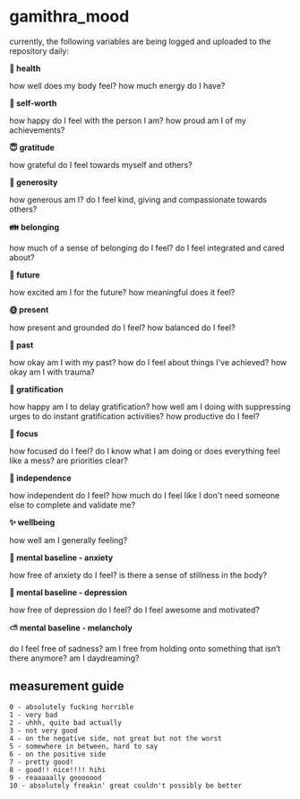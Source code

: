 # gamithra_mood
currently, the following variables are being logged and uploaded to the repository daily:

**🔋 health**

how well does my body feel? how much energy do I have?


**🥇 self-worth**

how happy do I feel with the person I am? how proud am I of my achievements?


**😇 gratitude**

how grateful do I feel towards myself and others?


**💝 generosity**

how generous am I? do I feel kind, giving and compassionate towards others?


**👪 belonging**

how much of a sense of belonging do I feel? do I feel integrated and cared about?


**🙂 future**

how excited am I for the future? how meaningful does it feel?


**🌞 present**

how present and grounded do I feel? how balanced do I feel?


**🎥 past**

how okay am I with my past? how do I feel about things I've achieved? how okay am I with trauma?


**🧪 gratification**

how happy am I to delay gratification? how well am I doing with suppressing urges to do instant gratification activities? how 
productive do I feel?


**📌 focus**

how focused do I feel? do I know what I am doing or does everything feel like a mess? are priorities clear?


**🥰 independence**

how independent do I feel? how much do I feel like I don't need someone else to complete and validate me?


**✨ wellbeing**

how well am I generally feeling?


**🍃 mental baseline - anxiety**

how free of anxiety do I feel? is there a sense of stillness in the body?


**🌻 mental baseline - depression**

how free of depression do I feel? do I feel awesome and motivated?


**⛅ mental baseline - melancholy**

do I feel free of sadness? am I free from holding onto something that isn’t there anymore? am I daydreaming?




## measurement guide
```
0 - absolutely fucking horrible
1 - very bad
2 - uhhh, quite bad actually
3 - not very good
4 - on the negative side, not great but not the worst
5 - somewhere in between, hard to say
6 - on the positive side
7 - pretty good!
8 - good!! nice!!!! hihi
9 - reaaaaally gooooood
10 - absolutely freakin' great couldn't possibly be better
```

